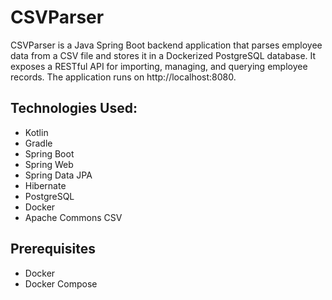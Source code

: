 # CSVParser

CSVParser is a Java Spring Boot backend application that parses employee data from a CSV file and stores
it in a Dockerized PostgreSQL database. It exposes a RESTful API for importing, managing, and querying 
employee records. The application runs on http://localhost:8080.

## Technologies Used:

- Kotlin
- Gradle
- Spring Boot
- Spring Web
- Spring Data JPA
- Hibernate
- PostgreSQL
- Docker
- Apache Commons CSV

## Prerequisites
- Docker
- Docker Compose
